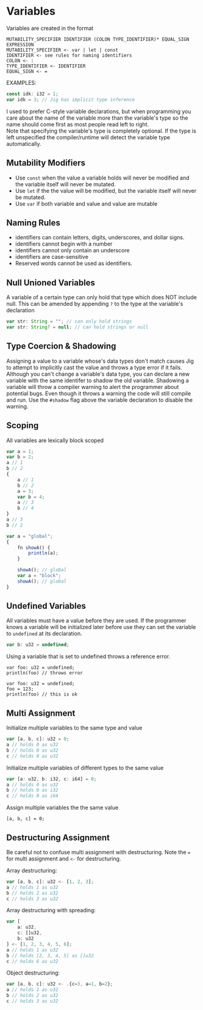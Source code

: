 # Variables
Variables are created in the format
```
MUTABILITY_SPECIFIER IDENTIFIER (COLON TYPE_IDENTIFIER)* EQUAL_SIGN EXPRESSION
MUTABILITY_SPECIFIER <- var | let | const
IDENTIFIER <- see rules for naming identifiers
COLON <- :
TYPE_IDENTIFIER <- IDENTIFIER
EQUAL_SIGN <- =
```

EXAMPLES:
```ts
const idk: i32 = 1;
var idk = 3; // Jig has implicit type inference
```
I used to prefer C-style variable declarations, but when programming you care about the name of the variable more than the variable's type so the name should come first as most people read left to right.  
Note that specifying the variable's type is completely optional. If the type is left unspecified the compiler/runtime will detect the variable type automatically.  

## Mutability Modifiers
- Use `const` when the value a variable holds will never be modified and the variable itself will never be mutated. 
- Use `let` if the the value will be modified, but the variable itself will never be mutated.
- Use `var` if both variable and value and value are mutable

## Naming Rules
- identifiers can contain letters, digits, underscores, and dollar signs.
- identifiers cannot begin with a number
- identifiers cannot only contain an underscore
- identifiers are case-sensitive
- Reserved words cannot be used as identifiers.

## Null Unioned Variables
A variable of a certain type can only hold that type which does NOT include null. This can be amended by appending `?` to the type at the variable's declaration
```ts
var str: String = ""; // can only hold strings
var str: String? = null; // can hold strings or null
```

## Type Coercion & Shadowing
Assigning a value to a variable whose's data types don't match causes Jig to attempt to implicitly cast the value and throws a type error if it fails. Although you can't change a variable's data type, you can declare a new variable with the same identifer to shadow the old variable. Shadowing a variable will throw a compiler warning to alert the programmer about potential bugs. Even though it throws a warning the code will still compile and run. Use the `#shadow` flag above the variable declaration to disable the warning.  

## Scoping
All variables are lexically block scoped
```ts
var a = 1;
var b = 2;
a // 1
b // 2
{
    a // 1
    b // 2
    a = 3;
    var b = 4;
    a // 3
    b // 4
}
a // 3
b // 2
```
```ts
var a = "global";
{
    fn showA() {
        println(a);
    }

    showA(); // global
    var a = "block";
    showA(); // global
}
```

## Undefined Variables
All variables must have a value before they are used. If the programmer knows a variable will be initialized later before use they can set the variable to `undefined` at its declaration.
```ts
var b: u32 = undefined;
```
Using a variable that is set to undefined throws a reference error.
```
var foo: u32 = undefined;
println(foo) // throws error
```
```
var foo: u32 = undefined;
foo = 123;
println(foo) // this is ok
```

## Multi Assignment
Initialize multiple variables to the same type and value
```ts
var [a, b, c]: u32 = 0;
a // holds 0 as u32
b // holds 0 as u32
c // holds 0 as u32
```
Initialize multiple variables of different types to the same value
```ts
var [a: u32, b: i32, c: i64] = 0;
a // holds 0 as u32
b // holds 0 as i32
c // holds 0 as i64
```
Assign multiple variables the the same value
```
[a, b, c] = 0;
```

## Destructuring Assignment
Be careful not to confuse multi assignment with destructuring. Note the `=` for multi assignment and `<-` for destructuring.

Array destructuring:
```ts
var [a, b, c]: u32 <- [1, 2, 3];
a // holds 1 as u32
b // holds 2 as u32
c // holds 3 as u32
```

Array destructuring with spreading:
```ts
var [
    a: u32,
    c: []u32,
    b: u32
] <- [1, 2, 3, 4, 5, 6];
a // holds 1 as u32
b // holds [2, 3, 4, 5] as []u32
c // holds 6 as u32
```

Object destructuring:
```ts
var [a, b, c]: u32 <- .{c=3, a=1, b=2};
a // holds 1 as u32
b // holds 2 as u32
c // holds 3 as u32
```
